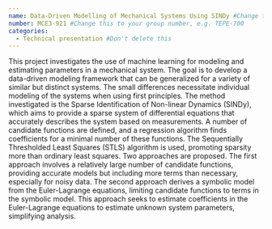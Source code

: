 ```yaml
---
name: Data-Driven Modelling of Mechanical Systems Using SINDy #Change this to the name of your presentation
number: MCE3-921 #Change this to your group number, e.g. TEPE-700
categories: 
  - Technical presentation #Don't delete this
---
```


This project investigates the use of machine learning for modeling and estimating parameters in a mechanical system. The goal is to develop a data-driven modeling framework that can be generalized for a variety of similar but distinct systems. The small differences necessitate individual modeling of the systems when using first principles. The method investigated is the Sparse Identification of Non-linear Dynamics (SINDy), which aims to provide a sparse system of differential equations that accurately describes the system based on measurements. A number of candidate functions are defined, and a regression algorithm finds coefficients for a minimal number of these functions. The Sequentially Thresholded Least Squares (STLS) algorithm is used, promoting sparsity more than ordinary least squares. Two approaches are proposed. The first approach involves a relatively large number of candidate functions, providing accurate models but including more terms than necessary, especially for noisy data. The second approach derives a symbolic model from the Euler-Lagrange equations, limiting candidate functions to terms in the symbolic model. This approach seeks to estimate coefficients in the Euler-Lagrange equations to estimate unknown system parameters, simplifying analysis.